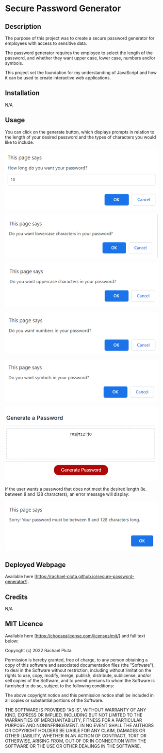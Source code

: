 # Secure Password Generator

## Description
The purpose of this project was to create a secure password generator for employees with access to sensitive data.

The password generator requires the employee to select the length of the password, and whether they want upper case, lower case, numbers and/or symbols.

This project set the foundation for my understanding of JavaScript and how it can be used to create interactive web applications.

## Installation
N/A

## Usage
You can click on the generate button, which displays prompts in relation to the length of your desired password and the types of characters you would like to include.

![White prompt box asking the user how long they want their password to be](https://raw.githubusercontent.com/rachael-pluta/secure-password-generator/main/assets/images/password-length.png) 

![White prompt box asking the user if they want lowercase characters in their password](https://raw.githubusercontent.com/rachael-pluta/secure-password-generator/main/assets/images/lower-case-prompt.png)

![White prompt box asking the user if they want uppercase characters in their password](https://raw.githubusercontent.com/rachael-pluta/secure-password-generator/main/assets/images/uppercase-prompt.png)

![White prompt box asking the user if they want numbers in their password](https://raw.githubusercontent.com/rachael-pluta/secure-password-generator/main/assets/images/numbers-prompt.png)

![White prompt box asking the user if they want symbols in their password](https://raw.githubusercontent.com/rachael-pluta/secure-password-generator/main/assets/images/symbols-prompt.png)

![Example of generated password with 10 characters, uppercase and lowercase characters, and numbers and symbols](https://raw.githubusercontent.com/rachael-pluta/secure-password-generator/main/assets/images/generated-password.png)

If the user wants a password that does not meet the desired length (ie. between 8 and 128 characters), an error message will display:

![White prompt telling the user their password must be between 8 and 128 characters long](https://raw.githubusercontent.com/rachael-pluta/secure-password-generator/main/assets/images/error-message.png)

## Deployed Webpage
Available here [https://rachael-pluta.github.io/secure-password-generator/].

## Credits
N/A

## MIT Licence

Available here [https://choosealicense.com/licenses/mit/] and full text below:

Copyright (c) 2022 Rachael Pluta

Permission is hereby granted, free of charge, to any person obtaining a copy
of this software and associated documentation files (the "Software"), to deal
in the Software without restriction, including without limitation the rights
to use, copy, modify, merge, publish, distribute, sublicense, and/or sell
copies of the Software, and to permit persons to whom the Software is
furnished to do so, subject to the following conditions:

The above copyright notice and this permission notice shall be included in all
copies or substantial portions of the Software.

THE SOFTWARE IS PROVIDED "AS IS", WITHOUT WARRANTY OF ANY KIND, EXPRESS OR
IMPLIED, INCLUDING BUT NOT LIMITED TO THE WARRANTIES OF MERCHANTABILITY,
FITNESS FOR A PARTICULAR PURPOSE AND NONINFRINGEMENT. IN NO EVENT SHALL THE
AUTHORS OR COPYRIGHT HOLDERS BE LIABLE FOR ANY CLAIM, DAMAGES OR OTHER
LIABILITY, WHETHER IN AN ACTION OF CONTRACT, TORT OR OTHERWISE, ARISING FROM,
OUT OF OR IN CONNECTION WITH THE SOFTWARE OR THE USE OR OTHER DEALINGS IN THE
SOFTWARE.

